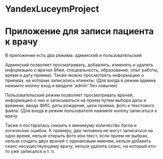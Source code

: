 # YandexLuceymProject
<h1>Приложение для записи пациента к врачу</h1>
<p>В приложении есть два режима: админский и пользовательский</p>
<p>Админский позволяет просматривать, добавлять, изменять и удалять информацию о врачах (Имя, специальность, образование, опыт работы, время и дату приема). Также можно просмотреть информацию о приемах, на которые записались клиенты. (Для входа в режим админа нажмите кнопку вход и введите 'admin' без ковычек)</p>
<p>Пользовательский режим позволяет просматривать врачей, информацию о них и записываться на прием путем выбора даты и времени, ввода ФИО, даты рождения, цели приема, фото и текстового файла. (Для входа в режим пользователя нажмите кнопку записаться к врачу</p>
<P>Также я постаралась снизить к минимуму количество багов и логических ошибок. К примеру, два человека не могут записаться на одно время, нельзя открыть фото или текст, если прием не выбран, нельзя создать двух врачей с одинаковым именем, нельзя добавить сеанс несуществующему врачу, нельзя удалить сеанс, на который кто-то уже записался и т. п.</P>
